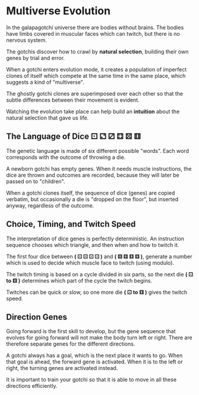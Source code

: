 # Multiverse Evolution

In the galapagotchi universe there are bodies without brains. The bodies have limbs covered in muscular faces which can twitch, but there is no nervous system.

The gotchis discover how to crawl by **natural selection**, building their own genes by trial and error.

When a gotchi enters evolution mode, it creates a population of imperfect clones of itself which compete at the same time in the same place, which suggests a kind of "multiverse".

The ghostly gotchi clones are superimposed over each other so that the subtle differences between their movement is evident.

Watching the evolution take place can help build an **intuition** about the natural selection that gave us life.

## The Language of Dice ⚀ ⚁ ⚂ ⚃ ⚄ ⚅

The genetic language is made of six different possible "words". Each word corresponds with the outcome of throwing a die.

A newborn gotchi has empty genes. When it needs muscle instructions, the dice are thrown and outcomes are recorded, because they will later be passed on to "children".

When a gotchi clones itself, the sequence of dice (genes) are copied verbatim, but occasionally a die is "dropped on the floor", but inserted anyway, regardless of the outcome.

## Choice, Timing, and Twitch Speed

The interpretation of dice genes is perfectly deterministic. An instruction sequence chooses which triangle, and then when and how to twitch it.

The first four dice between **( ⚀ ⚀ ⚀ ⚀ )** and **( ⚅ ⚅ ⚅ ⚅ )**, generate a number which is used to decide which muscle face to twitch (using modulo).

The twitch timing is based on a cycle divided in six parts, so the next die **( ⚀ to ⚅ )** determines which part of the cycle the twitch begins.

Twitches can be quick or slow, so one more die **( ⚀ to ⚅ )** gives the twitch speed.

## Direction Genes

Going forward is the first skill to develop, but the gene sequence that evolves for going forward will not make the body turn left or right. There are therefore separate genes for the different directions.

A gotchi always has a goal, which is the next place it wants to go. When that goal is ahead, the forward gene is activated. When it is to the left or right, the turning genes are activated instead.

It is important to train your gotchi so that it is able to move in all these directions efficiently.